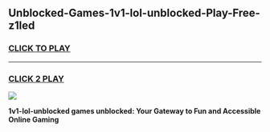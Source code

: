 
## Unblocked-Games-1v1-lol-unblocked-Play-Free-z1led
<h3>
<a href="https://premium76.site?title=1v1-lol-unblocked&ref=24M">CLICK TO PLAY</a></h3>
<hr>

<h3>
<a href="https://premium76.site?title=1v1-lol-unblocked&ref=24M">CLICK 2 PLAY</a>
  
</h3>

<a href="https://premium76.site?title=1v1-lol-unblocked&ref=24M"><img src="https://clearcache.store/games.png"></a>


**1v1-lol-unblocked games unblocked: Your Gateway to Fun and Accessible Online Gaming**
